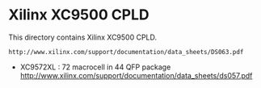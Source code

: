 Xilinx XC9500 CPLD
==================

  This directory contains Xilinx XC9500 CPLD.

    http://www.xilinx.com/support/documentation/data_sheets/DS063.pdf

  * XC9572XL : 72 macrocell in 44 QFP package
      http://www.xilinx.com/support/documentation/data_sheets/ds057.pdf
